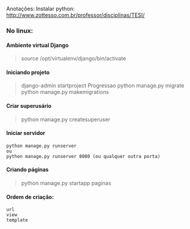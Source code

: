 Anotações:
Instalar python:
http://www.zottesso.com.br/professor/disciplinas/TESI/


### No linux:
#### Ambiente virtual Django
> source /opt/virtualenv/django/bin/activate

#### Iniciando projeto
> django-admin startproject Progressao
> python manage.py migrate
> python manage.py makemigrations

#### Criar superusário
> python manage.py createsuperuser

#### Iniciar servidor
```
python manage.py runserver
ou
python manage.py runserver 8080 (ou qualquer outra porta)
```



#### Criando páginas
> python manage.py startapp paginas


#### Ordem de criação: 
```
url
view
template
```
